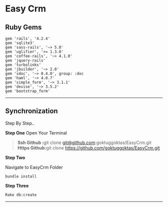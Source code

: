Easy Crm
===================
Ruby Gems
-------------

    gem 'rails', '4.2.4'
    gem 'sqlite3'
    gem 'sass-rails', '~> 5.0'
    gem 'uglifier', '>= 1.3.0'
    gem 'coffee-rails', '~> 4.1.0'
    gem 'jquery-rails'
    gem 'turbolinks'
    gem 'jbuilder', '~> 2.0'
    gem 'sdoc', '~> 0.4.0', group: :doc
    gem 'haml', '~> 4.0.7'
    gem 'simple_form', '~> 3.1.1'
    gem 'devise', '~> 3.5.2'
    gem 'bootstrap_form'


----------


<i class="icon-refresh"></i>Synchronization
-------------------

Step By Step..

<b>Step One</b>
Open Your Terminal
> <b>Ssh Github :</b>git clone git@github.com:goktuggoktas/EasyCrm.git
<b>Https Github:</b>git clone https://github.com/goktuggoktas/EasyCrm.git

<b>Step Two</b>

 Navigate to EasyCrm Folder


    bundle install

<b>Step Three</b>

    Rake db:create

----------
